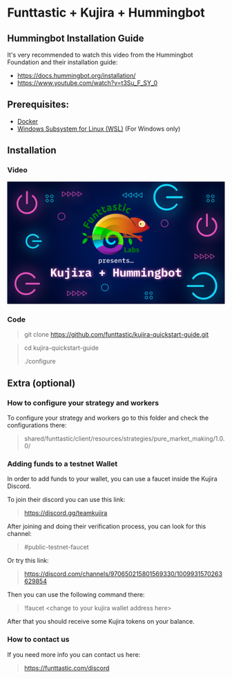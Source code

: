 # Funttastic + Kujira + Hummingbot

## Hummingbot Installation Guide
It's very recommended to watch this video from the Hummingbot Foundation and their installation guide:
 - <a href="https://docs.hummingbot.org/installation/" target="_blank">https://docs.hummingbot.org/installation/</a>
 - <a href="https://www.youtube.com/watch?v=t3Su_F_SY_0" target="_blank">https://www.youtube.com/watch?v=t3Su_F_SY_0</a>

## Prerequisites:
- <a href="https://docs.docker.com/engine/install/" target="_blank">Docker</a>
- <a href="https://learn.microsoft.com/en-us/windows/wsl/install" target="_blank">Windows Subsystem for Linux (WSL)</a> (For Windows only)

## Installation

### Video
<a href="http://www.youtube.com/watch?v=t3Su_F_SY_0" target="_blank">![Video Tutorial](resources/images/Funttastic_Kujira__Hummingbot.png)</a>
### Code

> git clone <a href="https://github.com/funttastic/kujira-quickstart-guide.git" target="_blank">https://github.com/funttastic/kujira-quickstart-guide.git</a>

> cd kujira-quickstart-guide
> 
> ./configure

## Extra (optional)

### How to configure your strategy and workers

To configure your strategy and workers go to this folder and check the configurations there:

> shared/funttastic/client/resources/strategies/pure_market_making/1.0.0/

### Adding funds to a testnet Wallet

In order to add funds to your wallet, you can use a faucet inside the Kujira Discord.

To join their discord you can use this link:

> <a href="https://discord.gg/teamkujira" target="_blank">https://discord.gg/teamkujira</a>

After joining and doing their verification process, you can look for this channel:

> #public-testnet-faucet

Or try this link:

> <a href="https://discord.com/channels/970650215801569330/1009931570263629854" target="_blank">https://discord.com/channels/970650215801569330/1009931570263629854</a>

Then you can use the following command there:

> !faucet &lt;change to your kujira wallet address here&gt;

After that you should receive some Kujira tokens on your balance.

### How to contact us
If you need more info you can contact us here:

> <a href="https://funttastic.com/discord" target="_blank">https://funttastic.com/discord</a>
